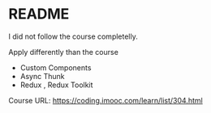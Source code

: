 # README

I did not follow the course completelly.

Apply differently than the course

- Custom Components
- Async Thunk
- Redux , Redux Toolkit

Course URL:
https://coding.imooc.com/learn/list/304.html
